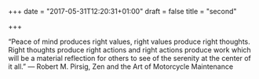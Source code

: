 +++
date = "2017-05-31T12:20:31+01:00"
draft = false
title = "second"

+++

“Peace of mind produces right values, right values produce right thoughts. Right thoughts produce right actions and right actions produce work which will be a material reflection for others to see of the serenity at the center of it all.”
― Robert M. Pirsig, Zen and the Art of Motorcycle Maintenance
